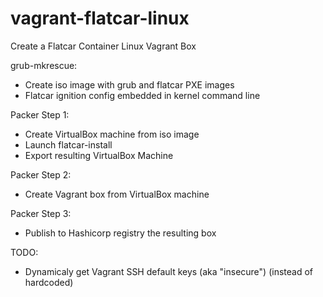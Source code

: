 # vagrant-flatcar-linux
Create a Flatcar Container Linux Vagrant Box

grub-mkrescue:
- Create iso image with grub and flatcar PXE images
- Flatcar ignition config embedded in kernel command line

Packer Step 1:
- Create VirtualBox machine from iso image
- Launch flatcar-install
- Export resulting VirtualBox Machine

Packer Step 2:
- Create Vagrant box from VirtualBox machine

Packer Step 3:
- Publish to Hashicorp registry the resulting box

TODO:
- Dynamicaly get Vagrant SSH default keys (aka "insecure")
  (instead of hardcoded)
